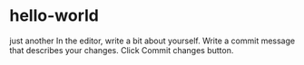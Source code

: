 # hello-world
just another
In the editor, write a bit about yourself.
Write a commit message that describes your changes.
Click Commit changes button.
